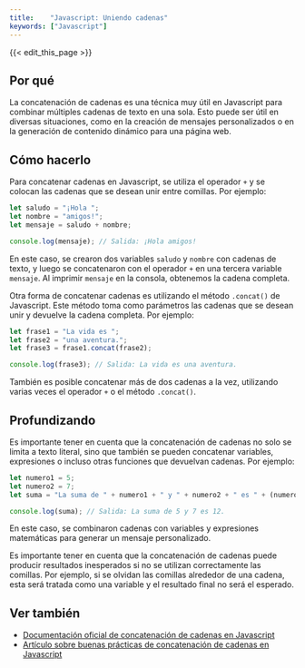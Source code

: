 ```yaml
---
title:    "Javascript: Uniendo cadenas"
keywords: ["Javascript"]
---
```


{{< edit_this_page >}}

## Por qué

La concatenación de cadenas es una técnica muy útil en Javascript para combinar múltiples cadenas de texto en una sola. Esto puede ser útil en diversas situaciones, como en la creación de mensajes personalizados o en la generación de contenido dinámico para una página web.

## Cómo hacerlo

Para concatenar cadenas en Javascript, se utiliza el operador `+` y se colocan las cadenas que se desean unir entre comillas. Por ejemplo:

```Javascript
let saludo = "¡Hola ";
let nombre = "amigos!";
let mensaje = saludo + nombre;

console.log(mensaje); // Salida: ¡Hola amigos!
```

En este caso, se crearon dos variables `saludo` y `nombre` con cadenas de texto, y luego se concatenaron con el operador `+` en una tercera variable `mensaje`. Al imprimir `mensaje` en la consola, obtenemos la cadena completa.

Otra forma de concatenar cadenas es utilizando el método `.concat()` de Javascript. Este método toma como parámetros las cadenas que se desean unir y devuelve la cadena completa. Por ejemplo:

```Javascript
let frase1 = "La vida es ";
let frase2 = "una aventura.";
let frase3 = frase1.concat(frase2);

console.log(frase3); // Salida: La vida es una aventura.
```

También es posible concatenar más de dos cadenas a la vez, utilizando varias veces el operador `+` o el método `.concat()`.

## Profundizando

Es importante tener en cuenta que la concatenación de cadenas no solo se limita a texto literal, sino que también se pueden concatenar variables, expresiones o incluso otras funciones que devuelvan cadenas. Por ejemplo:

```Javascript
let numero1 = 5;
let numero2 = 7;
let suma = "La suma de " + numero1 + " y " + numero2 + " es " + (numero1+numero2);

console.log(suma); // Salida: La suma de 5 y 7 es 12.
```

En este caso, se combinaron cadenas con variables y expresiones matemáticas para generar un mensaje personalizado.

Es importante tener en cuenta que la concatenación de cadenas puede producir resultados inesperados si no se utilizan correctamente las comillas. Por ejemplo, si se olvidan las comillas alrededor de una cadena, esta será tratada como una variable y el resultado final no será el esperado.

## Ver también

- [Documentación oficial de concatenación de cadenas en Javascript](https://developer.mozilla.org/es/docs/Web/JavaScript/Referencia/Objetos_globales/String/concat)
- [Artículo sobre buenas prácticas de concatenación de cadenas en Javascript](https://www.sitepoint.com/javascript-concatenation-best-practices/)